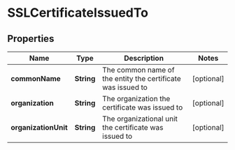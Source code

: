 

# SSLCertificateIssuedTo


## Properties

| Name | Type | Description | Notes |
|------------ | ------------- | ------------- | -------------|
|**commonName** | **String** | The common name of the entity the certificate was issued to |  [optional] |
|**organization** | **String** | The organization the certificate was issued to |  [optional] |
|**organizationUnit** | **String** | The organizational unit the certificate was issued to |  [optional] |



